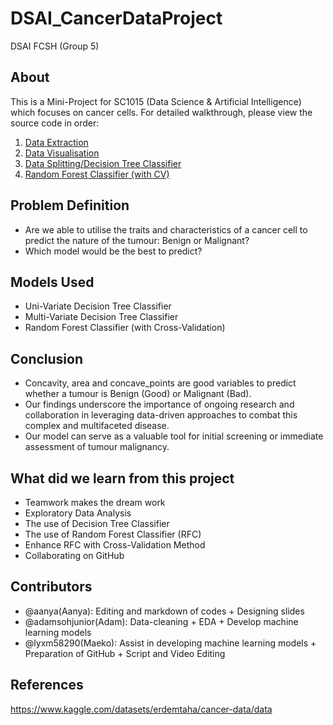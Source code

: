 # DSAI_CancerDataProject
DSAI FCSH (Group 5)

## About
This is a Mini-Project for SC1015 (Data Science & Artificial Intelligence) which focuses on cancer cells. For detailed walkthrough, please view the source code in order:
1. [Data Extraction](https://github.com/adamsohjunior/DSAI_CancerData/blob/main/Notebooks/DataExtraction.ipynb)
2. [Data Visualisation](https://github.com/adamsohjunior/DSAI_CancerData/blob/main/Notebooks/DataVisualization.ipynb)
3. [Data Splitting/Decision Tree Classifier](https://github.com/adamsohjunior/DSAI_CancerData/blob/main/Notebooks/DataSplit_Class.ipynb)
4. [Random Forest Classifier (with CV)](https://github.com/adamsohjunior/DSAI_CancerData/blob/main/Notebooks/RandomForest.ipynb)

## Problem Definition
* Are we able to utilise the traits and characteristics of a cancer cell to predict the nature of the tumour: Benign or Malignant?
* Which model would be the best to predict?

## Models Used
* Uni-Variate Decision Tree Classifier
* Multi-Variate Decision Tree Classifier
* Random Forest Classifier (with Cross-Validation)

## Conclusion
* Concavity, area and concave_points are good variables to predict whether a tumour is Benign (Good) or Malignant (Bad).
* Our findings underscore the importance of ongoing research and collaboration in leveraging data-driven approaches to combat this complex and multifaceted disease.
* Our model can serve as a valuable tool for initial screening or immediate assessment of tumour malignancy. 

## What did we learn from this project
* Teamwork makes the dream work
* Exploratory Data Analysis
* The use of Decision Tree Classifier
* The use of Random Forest Classifier (RFC)
* Enhance RFC with Cross-Validation Method
* Collaborating on GitHub

## Contributors
* @aanya(Aanya): Editing and markdown of codes + Designing slides
* @adamsohjunior(Adam): Data-cleaning + EDA + Develop machine learning models
* @lyxm58290(Maeko): Assist in developing machine learning models + Preparation of GitHub + Script and Video Editing

## References
https://www.kaggle.com/datasets/erdemtaha/cancer-data/data
